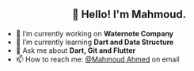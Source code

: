 <h2 align="center">👋 Hello! I'm Mahmoud.</h2>
 


- 🔭 I’m currently working on **Waternote Company**
- 🌱 I’m currently learning **Dart and Data Structure**
- 💬 Ask me about **Dart, Git and Flutter**
- 📫 How to reach me: [@Mahmoud Ahmed](mhmudahmed1997@gmail.com) on email
 
 

  
 
